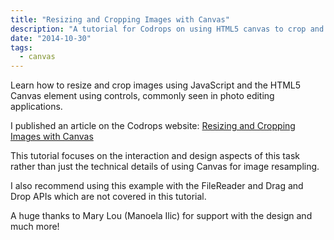 ```yaml
---
title: "Resizing and Cropping Images with Canvas"
description: "A tutorial for Codrops on using HTML5 canvas to crop and resize images on the client side."
date: "2014-10-30"
tags: 
  - canvas
---
```


Learn how to resize and crop images using JavaScript and the HTML5 Canvas element using controls, commonly seen in photo editing applications.

I published an article on the Codrops website: [Resizing and Cropping Images with Canvas](http://tympanus.net/codrops/2014/10/30/resizing-cropping-images-canvas/)

This tutorial focuses on the interaction and design aspects of this task rather than just the technical details of using Canvas for image resampling.

I also recommend using this example with the FileReader and Drag and Drop APIs which are not covered in this tutorial.

A huge thanks to Mary Lou (Manoela Ilic) for support with the design and much more!
